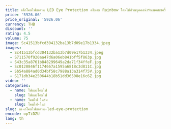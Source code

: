 ```yaml
---
title: เด็กโคมไฟเพดาน LED Eye Protection ครีมลม Rainbow โคมไฟส่วนบุคคลน่ารักเนอสเซอรี่สําหรับตกแต่งห้องนอนเด็ก
price: '5926.06'
price_original: '5926.06'
currency: THB
discount: ''
rating: 4.5
volume: 75
image: Sc41513bfcd304132ba13b7d09e17b1334.jpeg
images:
  - Sc41513bfcd304132ba13b7d09e17b1334.jpeg
  - S711570f920aa47d6a06eb841bff5f863p.jpg
  - S43c35a8761b848299649a2da71f34ffeF.jpg
  - Sc0120846f1174667a1595a6818c3d811C.jpg
  - Sb54a884ad0d34bf58c7988a13a314f75V.jpg
  - S171db34e250644b18b51dd36508e16c6Z.jpg
video: ''
categories:
  - name: ไฟและโคมไฟ
    slug: ไฟและโคมไฟ
  - name: โคมไฟ ในร่ม
    slug: โคมไฟ-ในร
slug: เด-กโคมไฟเพดาน-led-eye-protection
encode: opTiDZU
lang: th
---
```

  